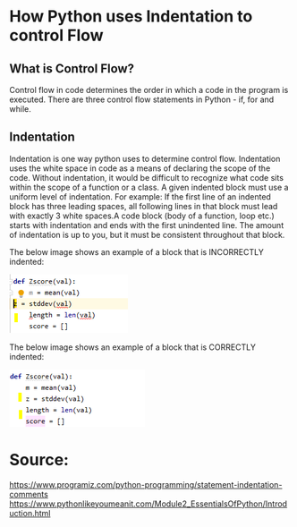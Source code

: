 # How Python uses Indentation to control Flow

## What is Control Flow?
Control flow in code determines the order in which a code in the program is executed.
There are three control flow statements in Python - if, for and while.

## Indentation

Indentation is one way python uses to determine control flow. Indentation uses the white space in code as a means of declaring the scope of the code. Without indentation, it would be difficult to recognize what code sits within the scope of a function or a class. A given indented block must use a uniform level of indentation. For example: If the first line of an indented block has three leading spaces, all following lines in that block must lead with exactly 3 white spaces.A code block (body of a function, loop etc.) starts with indentation and ends with the first unindented line. The amount of indentation is up to you, but it must be consistent throughout that block.

The below image shows an example of a block that is INCORRECTLY indented:

<img src="https://github.com/Snehaphilip989/miniproject1/blob/master/Python%20Image/indentation%20Needed.PNG" />

The below image shows an example of a block that is CORRECTLY indented:

<img src="https://github.com/Snehaphilip989/miniproject1/blob/master/Python%20Image/indentation_done_right.PNG" />


# Source:
https://www.programiz.com/python-programming/statement-indentation-comments
https://www.pythonlikeyoumeanit.com/Module2_EssentialsOfPython/Introduction.html

